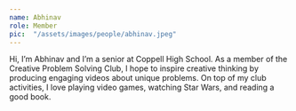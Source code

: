 ```yaml
---
name: Abhinav
role: Member
pic:  "/assets/images/people/abhinav.jpeg"
---
```

Hi, I’m Abhinav and I’m a senior at Coppell High School. As a member of the Creative Problem Solving Club, I hope to inspire creative thinking by producing engaging videos about unique problems. On top of my club activities, I love playing video games, watching Star Wars, and reading a good book.
